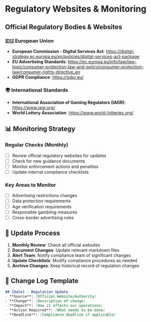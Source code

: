 # Regulatory Websites & Monitoring

## Official Regulatory Bodies & Websites

### 🇪🇺 **European Union**
- **European Commission - Digital Services Act**: https://digital-strategy.ec.europa.eu/en/policies/digital-services-act-package
- **EU Advertising Standards**: https://ec.europa.eu/info/law/law-topic/consumer-protection-law-and-policy/consumer-protection-law/consumer-rights-directive_en
- **GDPR Compliance**: https://gdpr.eu/

### 🌍 **International Standards**
- **International Association of Gaming Regulators (IAGR)**: https://www.iagr.org/
- **World Lottery Association**: https://www.world-lotteries.org/

## 📊 **Monitoring Strategy**

### Regular Checks (Monthly)
- [ ] Review official regulatory websites for updates
- [ ] Check for new guidance documents
- [ ] Monitor enforcement actions and penalties
- [ ] Update internal compliance checklists

### Key Areas to Monitor
- [ ] Advertising restrictions changes
- [ ] Data protection requirements
- [ ] Age verification requirements
- [ ] Responsible gambling measures
- [ ] Cross-border advertising rules

## 🔄 **Update Process**

1. **Monthly Review**: Check all official websites
2. **Document Changes**: Update relevant markdown files
3. **Alert Team**: Notify compliance team of significant changes
4. **Update Checklists**: Modify compliance procedures as needed
5. **Archive Changes**: Keep historical record of regulation changes

## 📝 **Change Log Template**

```markdown
## [Date] - Regulation Update
- **Source**: [Official Website/Authority]
- **Change**: [Description of change]
- **Impact**: [How it affects our operations]
- **Action Required**: [What needs to be done]
- **Deadline**: [Compliance deadline if applicable]
```




